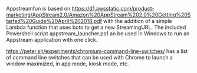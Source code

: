 Appstreamfun is based on https://d1.awsstatic.com/product-marketing/AppStream2.0/Amazon%20AppStream%202.0%20Getting%20Started%20Guide%20April%202018.pdf with the addition of a simple Lambda function that uses boto to get a new StreamingURL. The included Powershell script appstream_launcher.ps1 an be used in Windows to run an Appstream application with one click. 

https://peter.sh/experiments/chromium-command-line-switches/ has a list of command line switches that can be used with Chrome to launch a window maximized, in app mode, kiosk mode, etc.
